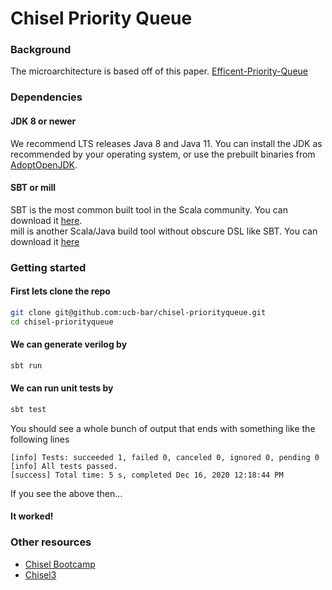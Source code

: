 Chisel Priority Queue
=======================

### Background
The microarchitecture is based off of this paper. [Efficent-Priority-Queue](https://ieeexplore.ieee.org/document/4380693)

### Dependencies

#### JDK 8 or newer

We recommend LTS releases Java 8 and Java 11. You can install the JDK as recommended by your operating system, or use the prebuilt binaries from [AdoptOpenJDK](https://adoptopenjdk.net/).

#### SBT or mill

SBT is the most common built tool in the Scala community. You can download it [here](https://www.scala-sbt.org/download.html).  
mill is another Scala/Java build tool without obscure DSL like SBT. You can download it [here](https://github.com/com-lihaoyi/mill/releases)


### Getting started

#### First lets clone the repo

```sh
git clone git@github.com:ucb-bar/chisel-priorityqueue.git
cd chisel-priorityqueue
```

#### We can generate verilog by
```sh
sbt run
```

#### We can run unit tests by
```sh
sbt test
```

You should see a whole bunch of output that ends with something like the following lines
```
[info] Tests: succeeded 1, failed 0, canceled 0, ignored 0, pending 0
[info] All tests passed.
[success] Total time: 5 s, completed Dec 16, 2020 12:18:44 PM
```
If you see the above then...

#### It worked!

### Other resources

- [Chisel Bootcamp](https://github.com/freechipsproject/chisel-bootcamp)
- [Chisel3](https://www.chisel-lang.org/)

